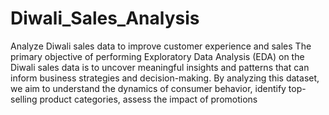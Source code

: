 # Diwali_Sales_Analysis
Analyze Diwali sales data to improve customer experience and sales
The primary objective of performing Exploratory Data Analysis (EDA) on the Diwali sales data is to uncover meaningful insights and patterns that can inform business strategies and decision-making. By analyzing this dataset, we aim to understand the dynamics of consumer behavior, identify top-selling product categories, assess the impact of promotions


